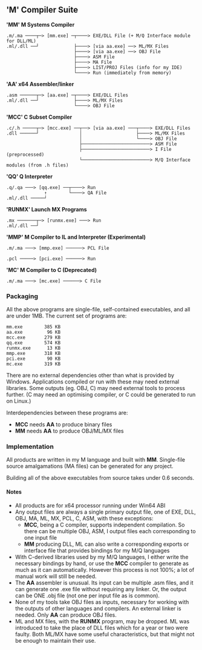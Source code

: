 ## 'M' Compiler Suite
  

**'MM' M Systems Compiler**
````
.m/.ma ────┬─> [mm.exe] ─┬────> EXE/DLL File (+ M/Q Interface module for DLL/ML)
.ml/.dll ──┘             ├────> [via aa.exe] ──> ML/MX Files
                         ├────> [via aa.exe] ──> OBJ File
                         ├────> ASM File
                         ├────> MA File
                         ├────> LIST/PROJ Files (info for my IDE)
                         └────> Run (immediately from memory)
````
**'AA' x64 Assembler/linker**
````
.asm ──────┬─> [aa.exe] ─┬────> EXE/DLL Files
.ml/.dll ──┘             ├────> ML/MX Files
                         └────> OBJ File
````
**'MCC' C Subset Compiler**
````
.c/.h ─────┬─> [mcc.exe] ──┬──> [via aa.exe] ───┬────> EXE/DLL Files
.dll ──────┘               │                    ├────> ML/MX Files
                           │                    └────> OBJ File
                           ├─────────────────────────> ASM File
                           ├─────────────────────────> I File (preprocessed)
                           └─────────────────────────> M/Q Interface modules (from .h files)
````
**'QQ' Q Interpreter**
````
.q/.qa ───> [qq.exe] ──┬────> Run
              ↑	       └────> QA File
.ml/.dll ─────┘ 

````
**'RUNMX' Launch MX Programs**
````
.mx ───────┬─> [runmx.exe] ───> Run
.ml/.dll ──┘
 ````
**'MMP' M Compiler to IL and Interpreter (Experimental)**
````
.m/.ma ───> [mmp.exe] ──────> PCL File

.pcl ─────> [pci.exe] ──────> Run
````
**'MC' M Compiler to C (Deprecated)**
````
.m/.ma ───> [mc.exe] ──────> C File
````

### Packaging

All the above programs are single-file, self-contained executables, and all are under 1MB. The current set of programs are:
````
mm.exe        385 KB
aa.exe         96 KB
mcc.exe       279 KB
qq.exe        574 KB
runmx.exe      13 KB
mmp.exe       318 KB
pci.exe        90 KB
mc.exe        319 KB
````
There are no external dependencies other than what is provided by Windows. Applications compiled or run with these may need external libraries. Some outputs (eg. OBJ, C) may need external tools to process further. (C may need an optimising compiler, or C could be generated to run on Linux.)

Interdependencies between these programs are:
* **MCC** needs **AA** to produce binary files
* **MM** needs **AA** to produce OBJ/ML/MX files

### Implementation

All products are written in my M language and built with **MM**. Single-file source amalgamations (MA files) can be generated for any project.

Building all of the above executables from source takes under 0.6 seconds.

#### Notes

* All products are for x64 processor running under Win64 ABI
* Any output files are always a single primary output file, one of EXE, DLL, OBJ, MA, ML, MX, PCL, C, ASM, with these exceptions:
   * **MCC**, being a C compiler, supports independent compilation. So there can be multiple OBJ, ASM, I output files each corresponding to one input file
   * **MM** producing DLL, ML can also write a corresponding exports or interface file that provides bindings for my M/Q languages
* With C-derived libraries used by my M/Q languages, I either write the necessary bindings by hand, or use the **MCC** compiler to generate as much as it can automatically. However this process is not 100%; a lot of manual work will still be needed.
* The **AA** assembler is unusual. Its input can be multiple .asm files, and it can generate one .exe file without requiring any linker. Or, the output can be ONE .obj file (not one per input file as is common).
* None of my tools take OBJ files as inputs, necessary for working with the outputs of other languages and compilers. An external linker is needed. Only **AA** can produce OBJ files.
* ML and MX files, with the **RUNMX** program, may be dropped. ML was introduced to take the place of DLL files which for a year or two were faulty. Both ML/MX have some useful characteristics, but that might not be enough to maintain their use.


